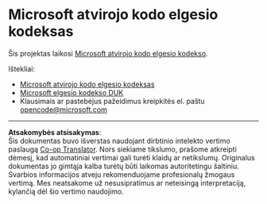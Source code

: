 <!--
CO_OP_TRANSLATOR_METADATA:
{
  "original_hash": "c06b12caf3c901eb3156e3dd5b0aea56",
  "translation_date": "2025-08-25T12:17:36+00:00",
  "source_file": "CODE_OF_CONDUCT.md",
  "language_code": "lt"
}
-->
# Microsoft atvirojo kodo elgesio kodeksas

Šis projektas laikosi [Microsoft atvirojo kodo elgesio kodekso](https://opensource.microsoft.com/codeofconduct/).

Ištekliai:

- [Microsoft atvirojo kodo elgesio kodeksas](https://opensource.microsoft.com/codeofconduct/)
- [Microsoft elgesio kodekso DUK](https://opensource.microsoft.com/codeofconduct/faq/)
- Klausimais ar pastebėjus pažeidimus kreipkitės el. paštu [opencode@microsoft.com](mailto:opencode@microsoft.com)

---

**Atsakomybės atsisakymas**:  
Šis dokumentas buvo išverstas naudojant dirbtinio intelekto vertimo paslaugą [Co-op Translator](https://github.com/Azure/co-op-translator). Nors siekiame tikslumo, prašome atkreipti dėmesį, kad automatiniai vertimai gali turėti klaidų ar netikslumų. Originalus dokumentas jo gimtąja kalba turėtų būti laikomas autoritetingu šaltiniu. Svarbios informacijos atveju rekomenduojame profesionalų žmogaus vertimą. Mes neatsakome už nesusipratimus ar neteisingą interpretaciją, kylančią dėl šio vertimo naudojimo.